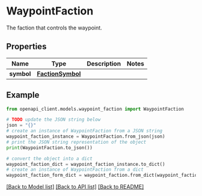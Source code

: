 # WaypointFaction

The faction that controls the waypoint.

## Properties

Name | Type | Description | Notes
------------ | ------------- | ------------- | -------------
**symbol** | [**FactionSymbol**](FactionSymbol.md) |  | 

## Example

```python
from openapi_client.models.waypoint_faction import WaypointFaction

# TODO update the JSON string below
json = "{}"
# create an instance of WaypointFaction from a JSON string
waypoint_faction_instance = WaypointFaction.from_json(json)
# print the JSON string representation of the object
print(WaypointFaction.to_json())

# convert the object into a dict
waypoint_faction_dict = waypoint_faction_instance.to_dict()
# create an instance of WaypointFaction from a dict
waypoint_faction_form_dict = waypoint_faction.from_dict(waypoint_faction_dict)
```
[[Back to Model list]](../README.md#documentation-for-models) [[Back to API list]](../README.md#documentation-for-api-endpoints) [[Back to README]](../README.md)


